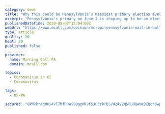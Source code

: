 ```yaml
---
category: news
title: "Why this could be Pennsylvania’s messiest primary election ever"
excerpt: "Pennsylvania's primary on June 2 is shaping up to be an election like no other. Here are factors that could result in long lines and confusion."
publishedDateTime: 2020-05-07T12:04:00Z
webUrl: "https://www.mcall.com/opinion/mc-opi-pennsylvania-mail-in-ballots-primary-muschick-20200507-mgl7p2wuvnfx7bgpmcx4aijymq-story.html"
type: article
quality: 20
heat: 20
published: false

provider:
  name: Morning Call PA
  domain: mcall.com

topics:
  - Coronavirus in US
  - Coronavirus

tags:
  - US-PA

secured: "GkWxkrAgUOS4vl7bfRBw99QggKk9tSsO3zkPQS/W24v2qNKG8QAme9EQcn5wpcDCIBsVWf/ZfoTxstIZz8UGQFqN2FRUJhjRjJEMRT+zIn6MUXslLDaYq9wW8dp1tYF1u2psb7XtxD2eqRvCx1t27jIzZYO5J/B0pcLF9DZn8ny6L4CbyFrf9Lxc+xPqXohcy/X0JXiDzg1/cly08Zirgzmn7ZiNniHt9hNE7ENNKXXEBRNzcDxq+lOafOt+nxhokzFLaquVnUAYtvfno3iH8u+5/+5Rtik8dPlD9C9zW7Djdgy8qmMM8LGlSgyuXZ3qRCAc8P7JeT+yGliZcXeLKL5WJCE0ZlKoF9k9PTRP3wyT7i6WV/fJw0O3GeSirZbuj2U+GVoascmVQNu/sZz5tGx4NdyzsEdt1JS/dH1QSqzRi/S1jS/IfX0bodjjJ91vgP6TiVkmMNhiciT3a0ktRrpvVC2pQ42A+QlOULG95GY=;sAwgT1N9mUy8cNdLxn8fiw=="
---
```



